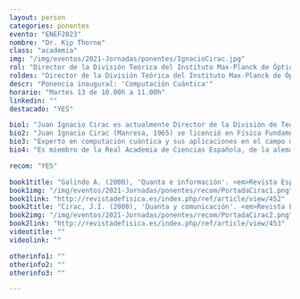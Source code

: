 ```yaml
---
layout: person
categories: ponentes
evento: "ENEF2023"
nombre: "Dr. Kip Thorne"
class: "academia"
img: "/img/eventos/2021-Jornadas/ponentes/IgnacioCirac.jpg"
rol: "Director de la División Teórica del Instituto Max-Planck de Óptica Cuántica, Premio Wolf y Medalla de Oro de la RSEF"
roldes: "Director de la División Teórica del Instituto Max-Planck de Óptica Cuántica & Premio Wolf"
descr: "Ponencia inaugural: 'Computación Cuántica'"
horario: "Martes 13 de 10.00h a 11.00h"
linkedin: ""
destacado: "YES"

bio1: "Juan Ignacio Cirac es actualmente Director de la División de Teória, Instituto Max Planck de Óptica Cuántica, Garching, Alemania."
bio2: "Juan Ignacio Cirac (Manresa, 1965) se licenció en Física Fundamental en la Universidad Complutense de Madrid en 1988 y obtuvo el doctorado en 1991. Profesor titular de la Universidad de Castilla-La Mancha desde 1991 hasta 1996, periodo en el que paso largas estancias en la Universidad de Colorado y la Universidad de Harvard. Catedrático de Física Teória en la Universidad de Innsbruck (Austria) desde 1996 hasta el 2001. Miembro de la Sociedad Max Planck desde 2001, es desde ese mismo año director en el Instituto Max Planck de Óptica Cuántica (Garching, Alemania). En el año 2002 fue nombrado profesor honorario de la Universidad Técnica de Munich."
bio3: "Experto en computación cuántica y sus aplicaciones en el campo de la información, su línea de investigación se centra en la teoría cuántica de la información. Según sus teorías, el ordenador cuántico revolucionará el mundo de la información, y será posible asimismo una comunicación más eficaz y una mayor seguridad en el tratamiento y transmisión de datos."
bio4: "Es miembro de la Real Academia de Ciencias Española, de la alemana (Leopoldina) y de la bávara, correspondiente de las academias de Ciencias Austriaca, de Zaragoza y de Barcelona, así como miembro de la Sociedad Americana de Física. Su trabajo ha sido objeto de numerosos galardones, entre los que destacan el Premio Felix Kuschenitz de la Academia Austriaca de Ciencias en 2001, el Quantum Electronics de la Fundación Europea de Física en el 2005, el Premio Príncipe de Asturias a la Investigación Científica y Técnica en 2006, el Premio Nacional de Investigación Blas Cabrera en 2007, el Premio Fundación BBVA Fronteras del Conocimiento y la Cultura en Ciencias Básicas 2008, la medalla Franklin 2010, la Medalla Niels Bohr 2013, el premio Wolf en 2013, el premio de Física Teórica de la Ciudad de Hamburgo en 2015, la Medalla Max Planck de la Sociedad Alemana de Física en 2018, y, recientemente, el premio de Ordenador cuántico de la Fundación Micius en 2019. Es Doctor Honoris Causa por las Universidades de Castilla-La Mancha, Politécnica de Barcelona, Zaragoza, Valencia, la Politécnica de Valencia, Europea de Madrid, y Buenos Aires."

recom: "YES"

book1title: "Galindo A. (2000), 'Quanta e información'. <em>Revista Espanola de Fisica</em>, Vol. 14, Número 1.<br>(Sólo para miembros RSEF)"
book1img: "/img/eventos/2021-Jornadas/ponentes/recom/PortadaCirac1.png"
book1link: "http://revistadefisica.es/index.php/ref/article/view/452"
book2title: "Cirac, J.I. (2000), 'Quanta y comunicación'. <em>Revista Espanola de Fisica</em>, Vol. 14, Número 1.<br>(Sólo para miembros RSEF)"
book2img: "/img/eventos/2021-Jornadas/ponentes/recom/PortadaCirac2.png"
book2link: "http://revistadefisica.es/index.php/ref/article/view/453"
videotitle: ""
videolink: ""

otherinfo1: ""
otherinfo2: ""
otherinfo3: ""

---
```

